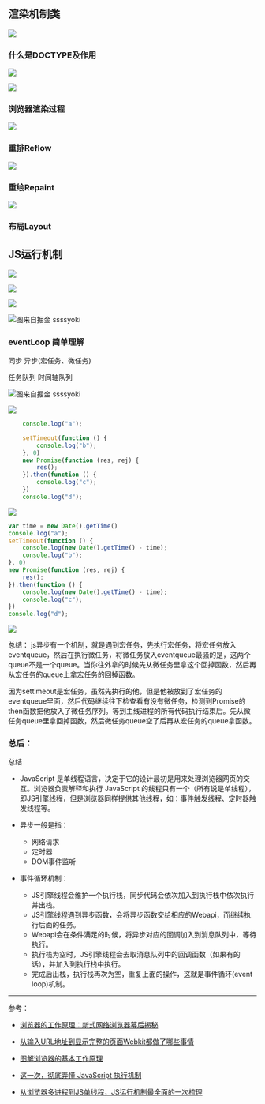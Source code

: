 ## 渲染机制类
![](https://upload-images.jianshu.io/upload_images/9249356-1dfe8067d691bc48.png?imageMogr2/auto-orient/strip%7CimageView2/2/w/1240)

### 什么是DOCTYPE及作用
![](https://upload-images.jianshu.io/upload_images/9249356-474ee89455f1febc.png?imageMogr2/auto-orient/strip%7CimageView2/2/w/1240)

![](https://upload-images.jianshu.io/upload_images/9249356-b2dd7bf70f784f64.png?imageMogr2/auto-orient/strip%7CimageView2/2/w/1240)

### 浏览器渲染过程
![](https://upload-images.jianshu.io/upload_images/9249356-82341f3ada30c6e6.png?imageMogr2/auto-orient/strip%7CimageView2/2/w/1240)

### 重排Reflow
![](https://upload-images.jianshu.io/upload_images/9249356-c3462277a4848b9b.png?imageMogr2/auto-orient/strip%7CimageView2/2/w/1240)

### 重绘Repaint
![](https://upload-images.jianshu.io/upload_images/9249356-0fc8a4f9a019d294.png?imageMogr2/auto-orient/strip%7CimageView2/2/w/1240)

### 布局Layout



## JS运行机制 

![](https://upload-images.jianshu.io/upload_images/9249356-f6159b275064822c.png?imageMogr2/auto-orient/strip%7CimageView2/2/w/1240)

![](https://upload-images.jianshu.io/upload_images/9249356-79a1525e32bcfce1.png?imageMogr2/auto-orient/strip%7CimageView2/2/w/1240)

![](https://upload-images.jianshu.io/upload_images/9249356-959f8cc0b6c806fb.png?imageMogr2/auto-orient/strip%7CimageView2/2/w/1240)

![图来自掘金
ssssyoki](https://upload-images.jianshu.io/upload_images/9249356-8671f35d7bdd6485.png?imageMogr2/auto-orient/strip%7CimageView2/2/w/1240)

### eventLoop 简单理解

同步
异步(宏任务、微任务)

任务队列
时间轴队列

![图来自掘金
ssssyoki](https://upload-images.jianshu.io/upload_images/9249356-77de56248050a07f.png?imageMogr2/auto-orient/strip%7CimageView2/2/w/1240)

![](https://upload-images.jianshu.io/upload_images/9249356-717ae2bef49c32a8.png?imageMogr2/auto-orient/strip%7CimageView2/2/w/1240)


```javascript
    console.log("a");

    setTimeout(function () {
        console.log("b");
    }, 0)
    new Promise(function (res, rej) {
        res();
    }).then(function () {
        console.log("c");
    })
    console.log("d");

```

![](https://upload-images.jianshu.io/upload_images/9249356-df325c80ef8ba4dd.png?imageMogr2/auto-orient/strip%7CimageView2/2/w/1240)


```javascript
var time = new Date().getTime()
console.log("a");
setTimeout(function () {
    console.log(new Date().getTime() - time);
    console.log("b");
}, 0)
new Promise(function (res, rej) {
    res();
}).then(function () {
    console.log(new Date().getTime() - time);
    console.log("c");
})
console.log("d");
```
![](https://upload-images.jianshu.io/upload_images/9249356-b53446349d7f3e1d.png?imageMogr2/auto-orient/strip%7CimageView2/2/w/1240)

总结：
js异步有一个机制，就是遇到宏任务，先执行宏任务，将宏任务放入eventqueue，然后在执行微任务，将微任务放入eventqueue最骚的是，这两个queue不是一个queue。当你往外拿的时候先从微任务里拿这个回掉函数，然后再从宏任务的queue上拿宏任务的回掉函数。

因为settimeout是宏任务，虽然先执行的他，但是他被放到了宏任务的eventqueue里面，然后代码继续往下检查看有没有微任务，检测到Promise的then函数把他放入了微任务序列。等到主线进程的所有代码执行结束后。先从微任务queue里拿回掉函数，然后微任务queue空了后再从宏任务的queue拿函数。


### 总后： 
总结
- JavaScript 是单线程语言，决定于它的设计最初是用来处理浏览器网页的交互。浏览器负责解释和执行 JavaScript 的线程只有一个（所有说是单线程），即JS引擎线程，但是浏览器同样提供其他线程，如：事件触发线程、定时器触发线程等。

- 异步一般是指：
    - 网络请求
    - 定时器
    - DOM事件监听

- 事件循环机制：
    - JS引擎线程会维护一个执行栈，同步代码会依次加入到执行栈中依次执行并出栈。
    - JS引擎线程遇到异步函数，会将异步函数交给相应的Webapi，而继续执行后面的任务。
    - Webapi会在条件满足的时候，将异步对应的回调加入到消息队列中，等待执行。
    - 执行栈为空时，JS引擎线程会去取消息队列中的回调函数（如果有的话），并加入到执行栈中执行。
    - 完成后出栈，执行栈再次为空，重复上面的操作，这就是事件循环(event loop)机制。
---

参考：
- [浏览器的工作原理：新式网络浏览器幕后揭秘](https://www.html5rocks.com/zh/tutorials/internals/howbrowserswork/#Introduction)

- [从输入URL地址到显示完整的页面Webkit都做了哪些事情](https://segmentfault.com/a/1190000010538003)

- [图解浏览器的基本工作原理](https://zhuanlan.zhihu.com/p/47407398)

- [这一次，彻底弄懂 JavaScript 执行机制](https://juejin.im/post/59e85eebf265da430d571f89)

- [从浏览器多进程到JS单线程，JS运行机制最全面的一次梳理](https://juejin.im/post/5a6547d0f265da3e283a1df7#heading-6)
